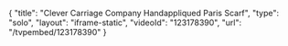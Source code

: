 {
    "title": "Clever Carriage Company Handappliqued Paris Scarf",
    "type": "solo",
    "layout": "iframe-static",
    "videoId": "123178390",
    "url": "\/tvpembed\/123178390"
}